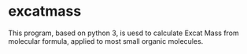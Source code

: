 # excatmass
This program, based on python 3, is uesd to calculate Excat Mass from molecular formula, applied to most small organic molecules.
